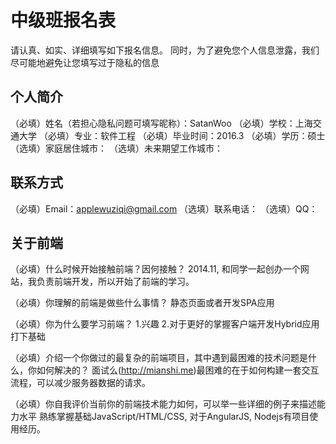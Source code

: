 # 中级班报名表

请认真、如实、详细填写如下报名信息。
同时，为了避免您个人信息泄露，我们尽可能地避免让您填写过于隐私的信息

## 个人简介

（必填）姓名（若担心隐私问题可填写昵称）：SatanWoo
（必填）学校：上海交通大学
（必填）专业：软件工程
（必填）毕业时间：2016.3
（必填）学历：硕士
（选填）家庭居住城市：
（选填）未来期望工作城市：

## 联系方式

（必填）Email：applewuziqi@gmail.com
（选填）联系电话：
（选填）QQ：

## 关于前端

（必填）什么时候开始接触前端？因何接触？
2014.11, 和同学一起创办一个网站，我负责前端开发，所以开始了前端的学习。

（必填）你理解的前端是做些什么事情？
静态页面或者开发SPA应用

（必填）你为什么要学习前端？
1.兴趣
2.对于更好的掌握客户端开发Hybrid应用打下基础

（必填）介绍一个你做过的最复杂的前端项目，其中遇到最困难的技术问题是什么，你如何解决的？
 面试么(http://mianshi.me)最困难的在于如何构建一套交互流程，可以减少服务器数据的请求。

（必填）你自我评价当前你的前端技术能力如何，可以举一些详细的例子来描述能力水平
熟练掌握基础JavaScript/HTML/CSS, 对于AngularJS, Nodejs有项目使用经历。

